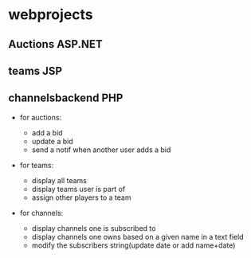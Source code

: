 # webprojects

Auctions ASP.NET
---------------
teams JSP
---------------
channelsbackend PHP
---------------

* for auctions:
  * add a bid
  * update a bid
  * send a notif when another user adds a bid
  
* for teams:
  * display all teams
  * display teams user is part of
  * assign other players to a team
  
* for channels:
  * display channels one is subscribed to
  * display channels one owns based on a given name in a text field
  * modify the subscribers string(update date or add name+date)
